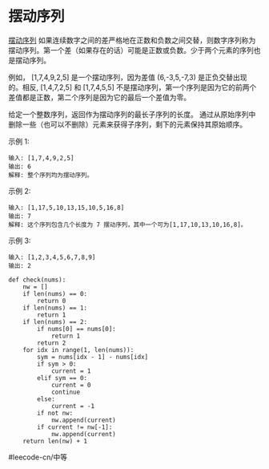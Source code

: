 # 摆动序列
  [摆动序列](https://leetcode-cn.com/problems/wiggle-subsequence/) 
如果连续数字之间的差严格地在正数和负数之间交替，则数字序列称为摆动序列。第一个差（如果存在的话）可能是正数或负数。少于两个元素的序列也是摆动序列。

例如， [1,7,4,9,2,5] 是一个摆动序列，因为差值 (6,-3,5,-7,3) 是正负交替出现的。相反, [1,4,7,2,5] 和 [1,7,4,5,5] 不是摆动序列，第一个序列是因为它的前两个差值都是正数，第二个序列是因为它的最后一个差值为零。

给定一个整数序列，返回作为摆动序列的最长子序列的长度。 通过从原始序列中删除一些（也可以不删除）元素来获得子序列，剩下的元素保持其原始顺序。

示例 1:
```
输入: [1,7,4,9,2,5]
输出: 6 
解释: 整个序列均为摆动序列。
```
示例 2:
```
输入: [1,17,5,10,13,15,10,5,16,8]
输出: 7
解释: 这个序列包含几个长度为 7 摆动序列，其中一个可为[1,17,10,13,10,16,8]。
```
示例 3:
```
输入: [1,2,3,4,5,6,7,8,9]
输出: 2
```

```
def check(nums):
    nw = []
    if len(nums) == 0:
        return 0
    if len(nums) == 1:
        return 1
    if len(nums) == 2:
        if nums[0] == nums[0]:
            return 1
        return 2
    for idx in range(1, len(nums)):
        sym = nums[idx - 1] - nums[idx]
        if sym > 0:
            current = 1
        elif sym == 0:
            current = 0
            continue
        else:
            current = -1
        if not nw:
            nw.append(current)
        if current != nw[-1]:
            nw.append(current)
    return len(nw) + 1
```

#leecode-cn/中等